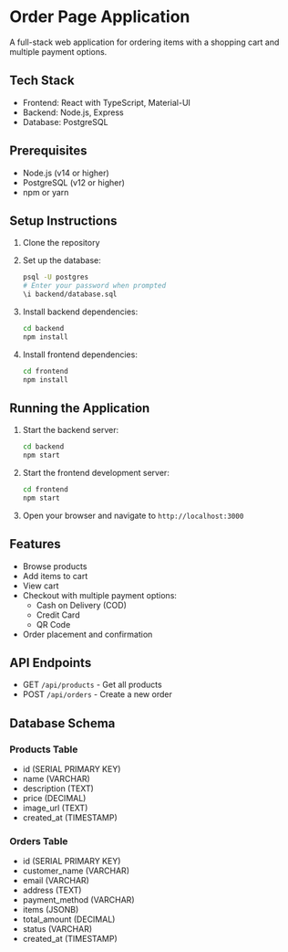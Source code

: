 # Order Page Application

A full-stack web application for ordering items with a shopping cart and multiple payment options.

## Tech Stack

- Frontend: React with TypeScript, Material-UI
- Backend: Node.js, Express
- Database: PostgreSQL

## Prerequisites

- Node.js (v14 or higher)
- PostgreSQL (v12 or higher)
- npm or yarn

## Setup Instructions

1. Clone the repository
2. Set up the database:
   ```bash
   psql -U postgres
   # Enter your password when prompted
   \i backend/database.sql
   ```

3. Install backend dependencies:
   ```bash
   cd backend
   npm install
   ```

4. Install frontend dependencies:
   ```bash
   cd frontend
   npm install
   ```

## Running the Application

1. Start the backend server:
   ```bash
   cd backend
   npm start
   ```

2. Start the frontend development server:
   ```bash
   cd frontend
   npm start
   ```

3. Open your browser and navigate to `http://localhost:3000`

## Features

- Browse products
- Add items to cart
- View cart
- Checkout with multiple payment options:
  - Cash on Delivery (COD)
  - Credit Card
  - QR Code
- Order placement and confirmation

## API Endpoints

- GET `/api/products` - Get all products
- POST `/api/orders` - Create a new order

## Database Schema

### Products Table
- id (SERIAL PRIMARY KEY)
- name (VARCHAR)
- description (TEXT)
- price (DECIMAL)
- image_url (TEXT)
- created_at (TIMESTAMP)

### Orders Table
- id (SERIAL PRIMARY KEY)
- customer_name (VARCHAR)
- email (VARCHAR)
- address (TEXT)
- payment_method (VARCHAR)
- items (JSONB)
- total_amount (DECIMAL)
- status (VARCHAR)
- created_at (TIMESTAMP) 